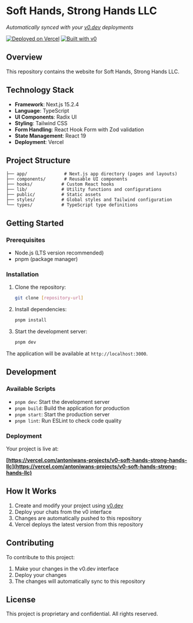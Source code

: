 # Soft Hands, Strong Hands LLC

*Automatically synced with your [v0.dev](https://v0.dev) deployments*

[![Deployed on Vercel](https://img.shields.io/badge/Deployed%20on-Vercel-black?style=for-the-badge&logo=vercel)](https://vercel.com/antoniwans-projects/v0-soft-hands-strong-hands-llc)
[![Built with v0](https://img.shields.io/badge/Built%20with-v0.dev-black?style=for-the-badge)](https://v0.dev/chat/projects/TVPtmuEc48p)

## Overview

This repository contains the website for Soft Hands, Strong Hands LLC.

## Technology Stack

- **Framework**: Next.js 15.2.4
- **Language**: TypeScript
- **UI Components**: Radix UI
- **Styling**: Tailwind CSS
- **Form Handling**: React Hook Form with Zod validation
- **State Management**: React 19
- **Deployment**: Vercel

## Project Structure

```
├── app/              # Next.js app directory (pages and layouts)
├── components/       # Reusable UI components
├── hooks/           # Custom React hooks
├── lib/             # Utility functions and configurations
├── public/          # Static assets
├── styles/          # Global styles and Tailwind configuration
└── types/           # TypeScript type definitions
```

## Getting Started

### Prerequisites

- Node.js (LTS version recommended)
- pnpm (package manager)

### Installation

1. Clone the repository:
   ```bash
   git clone [repository-url]
   ```

2. Install dependencies:
   ```bash
   pnpm install
   ```

3. Start the development server:
   ```bash
   pnpm dev
   ```

The application will be available at `http://localhost:3000`.

## Development

### Available Scripts

- `pnpm dev`: Start the development server
- `pnpm build`: Build the application for production
- `pnpm start`: Start the production server
- `pnpm lint`: Run ESLint to check code quality

### Deployment

Your project is live at:

**[https://vercel.com/antoniwans-projects/v0-soft-hands-strong-hands-llc](https://vercel.com/antoniwans-projects/v0-soft-hands-strong-hands-llc)**

## How It Works

1. Create and modify your project using [v0.dev](https://v0.dev)
2. Deploy your chats from the v0 interface
3. Changes are automatically pushed to this repository
4. Vercel deploys the latest version from this repository

## Contributing

To contribute to this project:

1. Make your changes in the v0.dev interface
2. Deploy your changes
3. The changes will automatically sync to this repository

## License

This project is proprietary and confidential. All rights reserved.